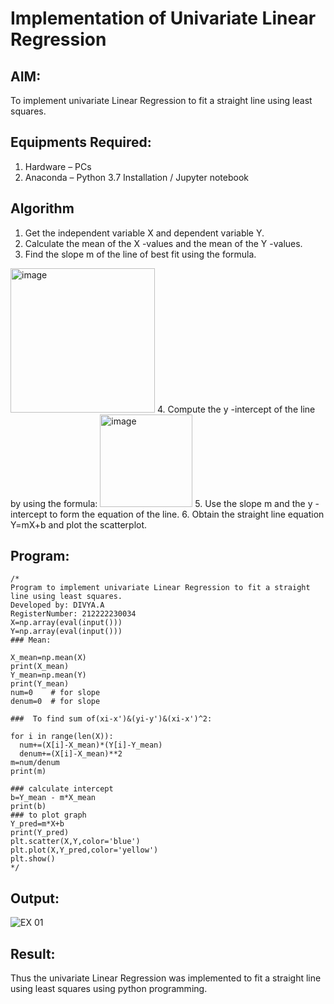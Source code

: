 # Implementation of Univariate Linear Regression
## AIM:
To implement univariate Linear Regression to fit a straight line using least squares.

## Equipments Required:
1. Hardware – PCs
2. Anaconda – Python 3.7 Installation / Jupyter notebook

## Algorithm
1. Get the independent variable X and dependent variable Y.
2. Calculate the mean of the X -values and the mean of the Y -values.
3. Find the slope m of the line of best fit using the formula. 
<img width="231" alt="image" src="https://user-images.githubusercontent.com/93026020/192078527-b3b5ee3e-992f-46c4-865b-3b7ce4ac54ad.png">
4. Compute the y -intercept of the line by using the formula:
<img width="148" alt="image" src="https://user-images.githubusercontent.com/93026020/192078545-79d70b90-7e9d-4b85-9f8b-9d7548a4c5a4.png">
5. Use the slope m and the y -intercept to form the equation of the line.
6. Obtain the straight line equation Y=mX+b and plot the scatterplot.

## Program:
```
/*
Program to implement univariate Linear Regression to fit a straight line using least squares.
Developed by: DIVYA.A
RegisterNumber: 212222230034
X=np.array(eval(input()))
Y=np.array(eval(input()))
### Mean:

X_mean=np.mean(X)
print(X_mean)
Y_mean=np.mean(Y)
print(Y_mean)
num=0    # for slope
denum=0  # for slope

###  To find sum of(xi-x')&(yi-y')&(xi-x')^2:

for i in range(len(X)):
  num+=(X[i]-X_mean)*(Y[i]-Y_mean)
  denum+=(X[i]-X_mean)**2
m=num/denum
print(m)

### calculate intercept
b=Y_mean - m*X_mean
print(b)
### to plot graph
Y_pred=m*X+b
print(Y_pred)
plt.scatter(X,Y,color='blue')
plt.plot(X,Y_pred,color='yellow') 
plt.show() 
*/
```

## Output:
![EX 01](https://github.com/Divya110205/Find-the-best-fit-line-using-Least-Squares-Method/assets/119404855/08b0ca38-5d0f-48c6-b5e0-ae40c6cd902f)

## Result:
Thus the univariate Linear Regression was implemented to fit a straight line using least squares using python programming.

